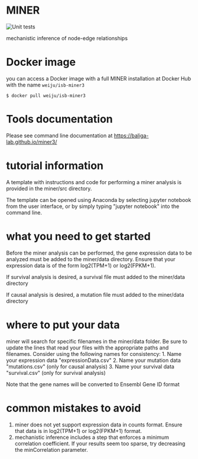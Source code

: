 # MINER

![Unit tests](https://github.com/baliga-lab/miner3/actions/workflows/python-test.yml/badge.svg)

mechanistic inference of node-edge relationships

# Docker image

you can access a Docker image with a full MINER installation at  Docker Hub with the name ```weiju/isb-miner3```

```
$ docker pull weiju/isb-miner3
```


# Tools documentation

Please see command line documentation at https://baliga-lab.github.io/miner3/

# tutorial information

A template with instructions and code for performing a miner analysis is provided in the miner/src directory. 

The template can be opened using Anaconda by selecting jupyter notebook from the user interface, or by simply typing "jupyter notebook" into the command line. 

# what you need to get started
Before the miner analysis can be performed, the gene expression data to be analyzed must be added to the miner/data directory. Ensure that your expression data is of the form log2(TPM+1) or log2(FPKM+1).

If survival analysis is desired, a survival file must added to the miner/data directory

If causal analysis is desired, a mutation file must added to the miner/data directory

# where to put your data
miner will search for specific filenames in the miner/data folder. Be sure to update the lines that read your files with the appropriate paths and filenames. Consider using the following names for consistency:
    1. Name your expression data "expressionData.csv"
    2. Name your mutation data "mutations.csv" (only for causal analysis)
    3. Name your survival data "survival.csv" (only for survival analysis)
   
Note that the gene names will be converted to Ensembl Gene ID format

# common mistakes to avoid
1. miner does not yet support expression data in counts format. Ensure that data is in log2(TPM+1) or log2(FPKM+1) format.
2. mechanistic inference includes a step that enforces a minimum correlation coefficient. If your results seem too sparse, try decreasing the minCorrelation parameter.

